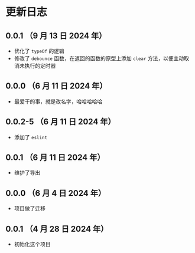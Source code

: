 # 更新日志

## 0.0.1 （9 月 13 日 2024 年）

- 优化了 `typeOf` 的逻辑
- 修改了 `debounce` 函数，在返回的函数的原型上添加 `clear` 方法，以便主动取消未执行的定时器

## 0.0.0 （6 月 11 日 2024 年）

- 最爱干的事，就是改名字，哈哈哈哈哈

## 0.0.2-5 （6 月 11 日 2024 年）

- 添加了 `eslint`

## 0.0.1 （6 月 11 日 2024 年）

- 维护了导出

## 0.0.0 （6 月 4 日 2024 年）

- 项目做了迁移

## 0.0.1 （4 月 28 日 2024 年）

- 初始化这个项目
